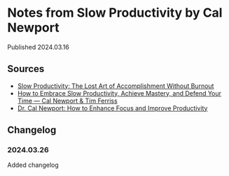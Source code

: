 # Notes from Slow Productivity by Cal Newport

Published 2024.03.16

## Sources
- [Slow Productivity: The Lost Art of Accomplishment Without Burnout](https://a.co/d/iUN9K7M)
- [How to Embrace Slow Productivity, Achieve Mastery, and Defend Your Time — Cal Newport & Tim Ferriss](https://www.youtube.com/watch?v=8KPLs-ZFuPo)
- [Dr. Cal Newport: How to Enhance Focus and Improve Productivity](https://www.youtube.com/watch?v=p4ZfkezDTXQ)

## Changelog

### 2024.03.26
Added changelog